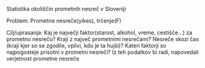 Statistika okoliščin prometnih nesreč v Sloveniji

Problem: Prometne nesreče(yikes), trčenje(F)

Cilj/uprasanja: Kaj je največji faktor(starost, alkohol, vreme, cestišče...) za prometno nesrečo? Kraji z največ prometnimi nesrečami? Nesreče skozi čas (kraji kjer so se zgodile, vplivi, kdu je ta hujši)? Kateri faktorji so najpogosteje prisotni v prometni nesreči? Iz teh podatkov bi radi, napovedali verjetnost prometne nesreče



